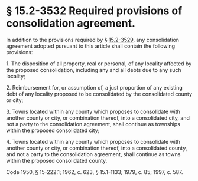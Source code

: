 # § 15.2-3532 Required provisions of consolidation agreement.

<p>In addition to the provisions required by § <a href='http://law.lis.virginia.gov/vacode/15.2-3529/'>15.2-3529</a>, any consolidation agreement adopted pursuant to this article shall contain the following provisions:</p><p>1. The disposition of all property, real or personal, of any locality affected by the proposed consolidation, including any and all debts due to any such locality;</p><p>2. Reimbursement for, or assumption of, a just proportion of any existing debt of any locality proposed to be consolidated by the consolidated county or city;</p><p>3. Towns located within any county which proposes to consolidate with another county or city, or combination thereof, into a consolidated city, and not a party to the consolidation agreement, shall continue as townships within the proposed consolidated city;</p><p>4. Towns located within any county which proposes to consolidate with another county or city, or combination thereof, into a consolidated county, and not a party to the consolidation agreement, shall continue as towns within the proposed consolidated county.</p><p>Code 1950, § 15-222.1; 1962, c. 623, § 15.1-1133; 1979, c. 85; 1997, c. 587.</p>